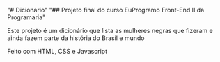 "# Dicionario" 
"## Projeto final do curso EuProgramo Front-End II da Programaria"

Este projeto é um dicionário que lista as mulheres negras que fizeram e ainda fazem parte da história do Brasil e mundo

Feito com HTML, CSS e Javascript
